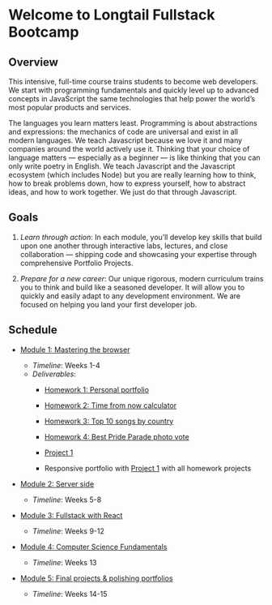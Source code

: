 # Welcome to Longtail Fullstack Bootcamp

## Overview
This intensive, full-time course trains students to become web developers. We start with programming fundamentals and quickly level up to advanced concepts in JavaScript the same technologies that help power the world’s most popular products and services.

The languages you learn matters least. Programming is about abstractions and expressions: the mechanics of code are universal and exist in all modern languages. We teach Javascript because we love it and many companies around the world actively use it. Thinking that your choice of language matters — especially as a beginner — is like thinking that you can only write poetry in English. We teach Javascript and the Javascript ecosystem (which includes Node) but you are really learning how to think, how to break problems down, how to express yourself, how to abstract ideas, and how to work together. We just do that through Javascript.

## Goals
1. *Learn through action*: In each module, you’ll develop key skills that build upon one another through interactive labs, lectures, and close collaboration — shipping code and showcasing your expertise through comprehensive Portfolio Projects.

2. *Prepare for a new career*: Our unique rigorous, modern curriculum trains you to think and build like a seasoned developer. It will allow you to quickly and easily adapt to any development environment. We are focused on helping you land your first developer job.

## Schedule

* [Module 1: Mastering the browser](./class-contents/mod-1-mastering-the-browser)
    - _Timeline_: Weeks 1-4
    - _Deliverables_:
        * [Homework 1: Personal portfolio](./class-contents/mod-1-mastering-the-browser/01-cmd-git-html-css/deliverables/hmwk-1-personal-portfolio.md)

        * [Homework 2: Time from now calculator](./class-contents/mod-1-mastering-the-browser/02-javascript-jquery/deliverables/hmwk-2-time-from-now-calculator.md)

        * [Homework 3: Top 10 songs by country](./class-contents/mod-1-mastering-the-browser/03-api-fetch-ajax/deliverables/hmwk-3-top-10-songs-by-country.md)

        * [Homework 4: Best Pride Parade photo vote](./class-contents/mod-1-mastering-the-browser/04-localstorage-firebase/deliverables/hmwk-4-best-pride-parade-photo-vote.md)

        * [Project 1](./class-contents/mod-1-mastering-the-browser/project-1/instructions.md)

        * Responsive portfolio with [Project 1](./class-contents/mod-1-mastering-the-browser/project-1/instructions.md) with all homework projects
        
* [Module 2: Server side](./class-contents/mod-2-server-side)
    - _Timeline_: Weeks 5-8

* [Module 3: Fullstack with React](./class-contents/mod-3-fullstack-with-react)
    - _Timeline_: Weeks 9-12

* [Module 4: Computer Science Fundamentals](./class-contents/mod-4-comp-science-fundamentals)
    - _Timeline_: Weeks 13

* [Module 5: Final projects & polishing portfolios](./class-contents/mod-5-final-projects-polishing-portfolios)
    - _Timeline_: Weeks 14-15

